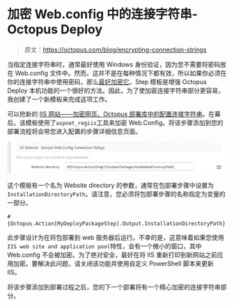 # 加密 Web.config 中的连接字符串- Octopus Deploy

> 原文：<https://octopus.com/blog/encrypting-connection-strings>

当指定连接字符串时，通常最好使用 Windows 身份验证，因为您不需要将密码放在 Web.config 文件中。然而，这并不是在每种情况下都有效，所以如果你必须在你的连接字符串中使用密码，那么[最好加密它](http://hugoware.net/blog/dude-for-real-encrypt-your-web-config)。Step 模板是增强 Octopus Deploy 本机功能的一个很好的方法。因此，为了使加密连接字符串部分更容易，我创建了一个新模板来完成这项工作。

可以抢新的 [IIS 网站——加密网页。Octopus 部署库中的配置连接字符串](https://library.octopusdeploy.com/#!/step-template/actiontemplate-iis-website-encrypt-web.config-section)。在幕后，该模板使用了`aspnet_regiis`工具来加密 Web.Config。将该步骤添加到您的部署流程将会带您进入配置的步骤详细信息页面。

![Configure Encrypt Connection Strings](img/aad6c2e37f6872c44c448372cee8f06c.png)

这个模板有一个名为 Website directory 的参数，通常在包部署步骤中设置为`InstallationDirectoryPath`。请注意，您必须将包部署步骤的名称指定为变量的一部分。

```
#{Octopus.Action[MyDeployPackageStep].Output.InstallationDirectoryPath} 
```

此步骤设计为在将包部署到 web 服务器后运行。不幸的是，这意味着如果您使用`IIS web site and application pool`特性，会有一个微小的窗口，其中 Web.config 不会被加密。为了绝对安全，最好在将 IIS 重新打印到新网站之前应用加密。要解决此问题，请关闭该功能并使用自定义 PowerShell 脚本来更新 IIS。

将该步骤添加到部署过程之后，您的下一个部署将有一个精心加密的连接字符串部分。